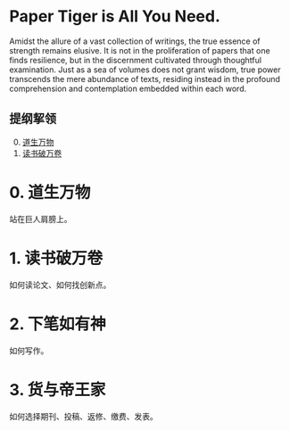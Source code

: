 # Paper Tiger is All You Need.
Amidst the allure of a vast collection of writings, the true essence of strength remains elusive. 
It is not in the proliferation of papers that one finds resilience, but in the discernment cultivated through thoughtful examination. 
Just as a sea of volumes does not grant wisdom, true power transcends the mere abundance of texts, residing instead in the profound comprehension and contemplation embedded within each word.

## 提纲挈领  
0. [道生万物](#0-道生万物)
1. [读书破万卷](#1-读书破万卷)



# 0. 道生万物
站在巨人肩膀上。


# 1. 读书破万卷
如何读论文、如何找创新点。


# 2. 下笔如有神
如何写作。


# 3. 货与帝王家
如何选择期刊、投稿、返修、缴费、发表。


